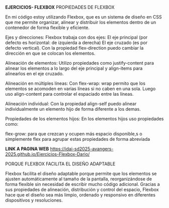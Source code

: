**EJERCICIOS- FLEXBOX**
PROPIEDADES DE FLEXBOX

En mi código estoy utilizando Flexbox, que es un sistema de diseño en CSS que me permite organizar, 
alinear y distribuir los elementos dentro de un contenedor de forma flexible y eficiente.

Ejes y direcciones:
Flexbox trabaja con dos ejes:
El eje principal (por defecto es horizontal: de izquierda a derecha)
El eje cruzado (es por defecto vertical).
Con la propiedad flex-direction puedo cambiar la dirección en que se colocan los elementos.

Alineación de elementos:
Utilizo propiedades como justify-content para alinear los elementos a lo largo del eje principal y align-items para alinearlos en el eje cruzado.

Alineación en múltiples líneas:
Con flex-wrap: wrap permito que los elementos se acomoden en varias líneas si no caben en una sola. 
Luego uso align-content para controlar el espaciado entre las líneas.

Alineación individual:
Con la propiedad align-self puedo alinear individualmente un elemento hijo de forma diferente a los demas.

Propiedades de los elementos hijos:
En los elementos hijos uso propiedades como:

flex-grow: para que crezcan y ocupen más espacio disponible,s
o simplemente flex para agrupar estas propiedades de forma abreviada

**LINK A PAGINA WEB**
 https://idai-sd2025-avangers-2025.github.io/Ejercicios-Flexbox-Dario/


PORQUE FLEXBOX FACILITA EL DISEÑO ADAPTABLE

Flexbox facilita el diseño adaptable porque permite que los elementos se ajusten automáticamente 
al tamaño de la pantalla, 
reorganizándose de forma flexible sin necesidad de escribir mucho código adicional. 
Gracias a sus propiedades de alineación, distribución y control del espacio, 
Flexbox hace que el diseño sea más limpio, ordenado y responsivo en diferentes dispositivos y resoluciones.
